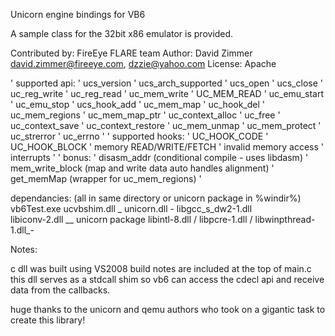 
Unicorn engine bindings for VB6 

A sample class for the 32bit x86 emulator is provided.

Contributed by: FireEye FLARE team
Author:         David Zimmer <david.zimmer@fireeye.com>, <dzzie@yahoo.com>
License:        Apache

' supported api: 
'        ucs_version
'        ucs_arch_supported
'        ucs_open
'        ucs_close
'        uc_reg_write
'        uc_reg_read
'        uc_mem_write
'        UC_MEM_READ
'        uc_emu_start
'        uc_emu_stop
'        ucs_hook_add
'        uc_mem_map
'        uc_hook_del
'        uc_mem_regions
'        uc_mem_map_ptr
'        uc_context_alloc
'        uc_free
'        uc_context_save
'        uc_context_restore
'        uc_mem_unmap
'        uc_mem_protect
'        uc_strerror
'        uc_errno
'
' supported hooks:
'        UC_HOOK_CODE
'        UC_HOOK_BLOCK
'        memory READ/WRITE/FETCH
'        invalid memory access
'        interrupts
'
' bonus:
'        disasm_addr     (conditional compile - uses libdasm)
'        mem_write_block (map and write data auto handles alignment)
'        get_memMap      (wrapper for uc_mem_regions)
'

dependancies: (all in same directory or unicorn package in %windir%)
   vb6Test.exe
     ucvbshim.dll           _
       unicorn.dll           -
         libgcc_s_dw2-1.dll   \
         libiconv-2.dll        \__ unicorn package
         libintl-8.dll         /
         libpcre-1.dll        /
         libwinpthread-1.dll_-

Notes:

   c dll was built using VS2008
   build notes are included at the top of main.c
   this dll serves as a stdcall shim so vb6 can access the cdecl api and receive data from the callbacks.
 
   huge thanks to the unicorn and qemu authors who took on a gigantic task to create this library!


   

   


